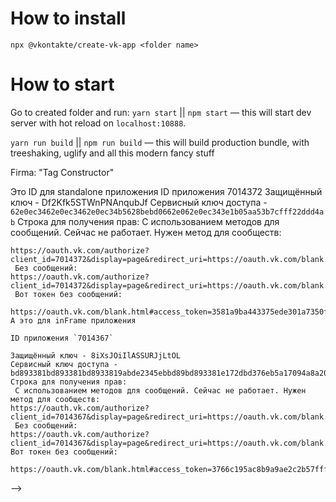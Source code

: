 
# How to install

`npx @vkontakte/create-vk-app <folder name>`

# How to start

Go to created folder and run:
`yarn start` || `npm start` — this will start dev server with hot reload on `localhost:10888`.

`yarn run build` || `npm run build` — this will build production bundle, with treeshaking, uglify and all this modern fancy stuff

Firma: "Tag Constructor"

Это ID для standalone приложения
    ID приложения 7014372
    Защищённый ключ - Df2Kfk5STWnPNAnqubJf
    Сервисный ключ доступа - `62e0ec3462e0ec3462e0ec34b5628bebd0662e062e0ec343e1b05aa53b7cfff22ddd4ab`
    Строка для получения прав:
     С использованием методов для сообщений. Сейчас не работает.
     Нужен метод для сообществ:

    https://oauth.vk.com/authorize?client_id=7014372&display=page&redirect_uri=https://oauth.vk.com/blank.html&scope=friends,messages,email,offline&response_type=token&v=5.52
     Без сообщений:
    https://oauth.vk.com/authorize?client_id=7014372&display=page&redirect_uri=https://oauth.vk.com/blank.html&scope=friends,email,offline&response_type=token&v=5.52
     Вот токен без сообщений: 
     https://oauth.vk.com/blank.html#access_token=3581a9ba443375ede301a7350f08e20397d18b346c76c09e77533ebb13b775981f2d716ab2346d7a6f4cd&expires_in=0&user_id=4746829&email=RedArc@yandex.ru
    А это для inFrame приложения

    ID приложения `7014367`
    
    Защищённый ключ - 8iXsJOiIlASSURJjLtOL
    Сервисный ключ доступа - bd893381bd893381bd8933819abde2345ebbd89bd893381e172dbd376eb5a17094a8a20
    Строка для получения прав:
     С использованием методов для сообщений. Сейчас не работает. Нужен метод для сообществ:
    https://oauth.vk.com/authorize?client_id=7014367&display=page&redirect_uri=https://oauth.vk.com/blank.html&scope=friends,messages,email,offline&response_type=token&v=5.52
     Без сообщений:
    https://oauth.vk.com/authorize?client_id=7014367&display=page&redirect_uri=https://oauth.vk.com/blank.html&scope=friends,email,offline&response_type=token&v=5.52
    Вот токен без сообщений: 
     https://oauth.vk.com/blank.html#access_token=3766c195ac8b9a9ae2c2b57fffd10079cd1e782edc4ab7f8a6d2edafc72ea1920968120e2c3ece2159b2d&expires_in=0&user_id=4746829&email=RedArc@yandex.ru
 -->

